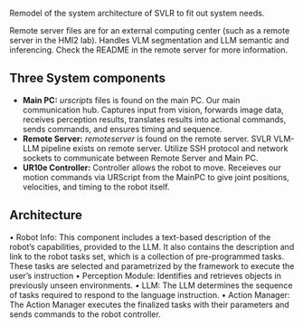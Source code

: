 Remodel of the system architecture of SVLR to fit out system needs.

Remote server files are for an external computing center (such as a remote server in the HMI2 lab). Handles VLM segmentation and LLM semantic and inferencing. Check the README in the remote server for more information.

## Three System components
* **Main PC:** _urscripts_ files is found on the main PC. Our main communication hub. Captures input from vision, forwards image data, receives perception results, translates results into actional commands, sends commands, and ensures timing and sequence.
* **Remote Server:** _remoteserver_ is found on the remote server. SVLR VLM-LLM pipeline exists on remote server. Utilize SSH protocol and network sockets to communicate between Remote Server and Main PC.
* **UR10e Controller:** Controller allows the robot to move. Receieves our motion commands via URScript from the MainPC to give joint positions, velocities, and timing to the robot itself.

## Architecture
• Robot Info: This component includes a text-based description of the robot’s capabilities, provided to the LLM. It also contains the description and link to the robot tasks set, which is a collection of pre-programmed tasks. These tasks are selected and parametrized by the framework to execute the user’s instruction
• Perception Module: Identifies and retrieves objects in previously unseen environments.
• LLM: The LLM determines the sequence of tasks required to respond to the language instruction.
• Action Manager: The Action Manager executes the finalized tasks with their parameters and sends commands to the robot controller.
